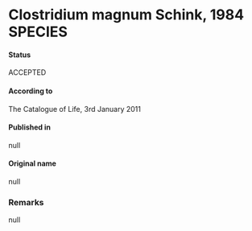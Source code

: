 # Clostridium magnum Schink, 1984 SPECIES

#### Status
ACCEPTED

#### According to
The Catalogue of Life, 3rd January 2011

#### Published in
null

#### Original name
null

### Remarks
null